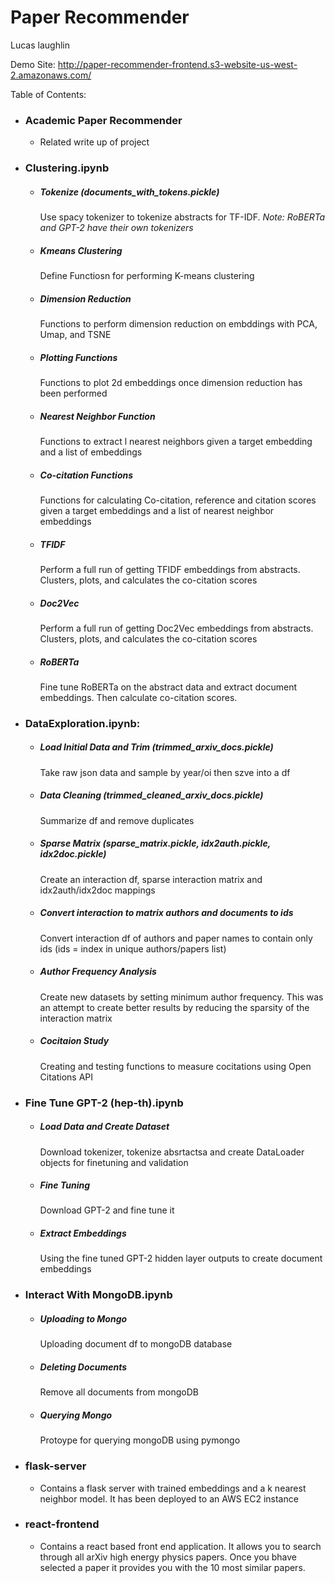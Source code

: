 # Paper Recommender
Lucas laughlin


Demo Site: http://paper-recommender-frontend.s3-website-us-west-2.amazonaws.com/


Table of Contents:
  * ### Academic Paper Recommender
    * Related write up of project
  * ### Clustering.ipynb
    * ##### Tokenize (documents_with_tokens.pickle)
      Use spacy tokenizer to tokenize abstracts for TF-IDF. *Note: RoBERTa and GPT-2 have their own tokenizers*
    * ##### Kmeans Clustering
      Define Functiosn for performing K-means clustering
    * ##### Dimension Reduction
      Functions to perform dimension reduction on embddings with PCA, Umap, and TSNE
    * ##### Plotting Functions
      Functions to plot 2d embeddings once dimension reduction has been performed
    * ##### Nearest Neighbor Function
      Functions to extract l nearest neighbors given a target embedding and a list of embeddings
    * ##### Co-citation Functions
      Functions for calculating Co-citation, reference and citation scores given a target embeddings and a list of nearest neighbor embeddings
    * ##### TFIDF
      Perform a full run of getting TFIDF embeddings from abstracts. Clusters, plots, and calculates the co-citation scores
    * ##### Doc2Vec
      Perform a full run of getting Doc2Vec embeddings from abstracts. Clusters, plots, and calculates the co-citation scores
    * ##### RoBERTa
      Fine tune RoBERTa on the abstract data and extract document embeddings. Then calculate co-citation scores.
  * ### DataExploration.ipynb:
    * ##### Load Initial Data and Trim (trimmed_arxiv_docs.pickle) 
      
      Take raw json data and sample by year/oi then szve into a df
      
    * ##### Data Cleaning (trimmed_cleaned_arxiv_docs.pickle)
      
      Summarize df and remove duplicates
    
    * ##### Sparse Matrix (sparse_matrix.pickle, idx2auth.pickle, idx2doc.pickle)
      
      Create an interaction df, sparse interaction matrix and idx2auth/idx2doc mappings
    
    * ##### Convert interaction to matrix authors and documents to ids
      
      Convert interaction df of authors and paper names to contain only ids (ids = index in unique authors/papers list)
    
    * ##### Author Frequency Analysis
      
      Create new datasets by setting minimum author frequency. This was an attempt to create better results by reducing the sparsity of the interaction matrix
    
    * ##### Cocitaion Study
      
      Creating and testing functions to measure cocitations using Open Citations API
  
  * ### Fine Tune GPT-2 (hep-th).ipynb
    * ##### Load Data and Create Dataset
      Download tokenizer, tokenize absrtactsa and create DataLoader objects for finetuning and validation
    * ##### Fine Tuning
      Download GPT-2 and fine tune it
    * ##### Extract Embeddings
      Using the fine tuned GPT-2 hidden layer outputs to create document embeddings
  * ### Interact With MongoDB.ipynb
    * ##### Uploading to Mongo
      Uploading document df to mongoDB database
    * ##### Deleting Documents
      Remove all documents from mongoDB
    * ##### Querying Mongo
      Protoype for querying mongoDB using pymongo
  
  * ### flask-server
    * Contains a flask server with trained embeddings and a k nearest neighbor model. It has been deployed to an AWS EC2 instance
  
  * ### react-frontend
    * Contains a react based front end application. It allows you to search through all arXiv high energy physics papers. Once you bhave selected a paper it provides you with the 10 most similar papers.
    
